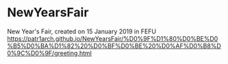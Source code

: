 # NewYearsFair
New Year's Fair,  created on 15 January 2019 in FEFU
https://patr1arch.github.io/NewYearsFair/%D0%9F%D1%80%D0%BE%D0%B5%D0%BA%D1%82%20%D0%BF%D0%BE%20%D0%AF%D0%B8%D0%9C%D0%9F/greeting.html
